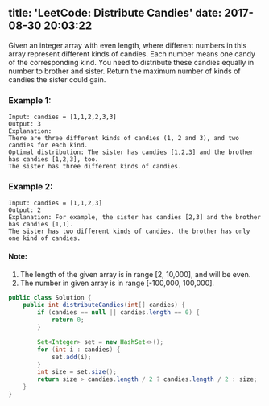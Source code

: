 title: 'LeetCode: Distribute Candies'
date: 2017-08-30 20:03:22
---

Given an integer array with even length, where different numbers in this array represent different kinds of candies. Each number means one candy of the corresponding kind. You need to distribute these candies equally in number to brother and sister. Return the maximum number of kinds of candies the sister could gain.

### Example 1:
```
Input: candies = [1,1,2,2,3,3]
Output: 3
Explanation:
There are three different kinds of candies (1, 2 and 3), and two candies for each kind.
Optimal distribution: The sister has candies [1,2,3] and the brother has candies [1,2,3], too.
The sister has three different kinds of candies.
```
### Example 2:
```
Input: candies = [1,1,2,3]
Output: 2
Explanation: For example, the sister has candies [2,3] and the brother has candies [1,1].
The sister has two different kinds of candies, the brother has only one kind of candies.
```
#### Note:
1. The length of the given array is in range [2, 10,000], and will be even.
2. The number in given array is in range [-100,000, 100,000].


```java
public class Solution {
    public int distributeCandies(int[] candies) {
        if (candies == null || candies.length == 0) {
            return 0;
        }

        Set<Integer> set = new HashSet<>();
        for (int i : candies) {
            set.add(i);
        }
        int size = set.size();
        return size > candies.length / 2 ? candies.length / 2 : size;
    }
}
```
